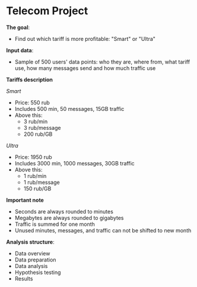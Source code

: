 # Telecom Project
**The goal**:
- Find out which tariff is more profitable: "Smart" or "Ultra"

**Input data**: 
- Sample of 500 users' data points: who they are, where from, what tariff use, how many messages send and how much traffic use

**Tariffs description**  

*Smart*
- Price: 550 rub
- Includes 500 min, 50 messages, 15GB traffic
- Above this:
    - 3 rub/min
    - 3 rub/message
    - 200 rub/GB
  
*Ultra*
- Price: 1950 rub
- Includes 3000 min, 1000 messages, 30GB traffic
- Above this:
    - 1 rub/min
    - 1 rub/message
    - 150 rub/GB

**Important note**  
- Seconds are always rounded to minutes
- Megabytes are always rounded to gigabytes
- Traffic is summed for one month
- Unused minutes, messages, and traffic can not be shifted to new month

**Analysis structure**:
* Data overview
* Data preparation
* Data analysis
* Hypothesis testing
* Results
